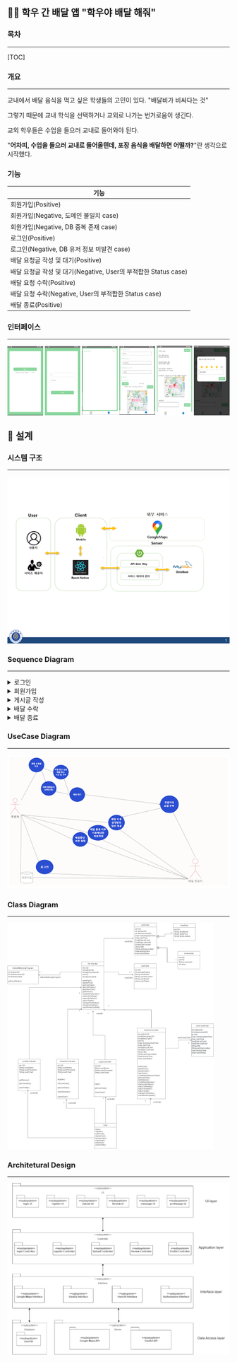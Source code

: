 ## 🧑‍🎓 학우 간 배달 앱 "학우야 배달 해줘"



### 목차

------



[TOC]

### 개요

------

교내에서 배달 음식을 먹고 싶은 학생들의 고민이 있다. "배달비가 비싸다는 것"

그렇기 때문에 교내 학식을 선택하거나 교외로 나가는 번거로움이 생긴다.

교외 학우들은 수업을 들으러 교내로 들어와야 된다.

"**어차피, 수업을 들으러 교내로 들어올텐데, 포장 음식을 배달하면 어떨까?**"란 생각으로 시작했다.



### 기능

| 기능                                                         |
| ------------------------------------------------------------ |
| 회원가입(Positive)                                           |
| 회원가입(Negative, 도메인 불일치 case)                       |
| 회원가입(Negative, DB 중복 존재 case)                        |
| 로그인(Positive)                                             |
| 로그인(Negative, DB 유저 정보 미발견 case)                   |
| 배달 요청글 작성 및 대기(Positive)                           |
| 배달 요청글 작성 및 대기(Negative, User의 부적합한 Status case) |
| 배달 요청 수락(Positive)                                     |
| 배달 요청 수락(Negative, User의 부적합한 Status case)        |
| 배달 종료(Positive)                                          |



### 인터페이스

------



<p align="center">
  <img src="./resources/interface1.png" align="center" width="16%">
  <img src="./resources/interface6.png" align="center" width="16%">
  <img src="./resources/interface5.png" align="center" width="16%">
  <img src="./resources/interface2.png" align="center" width="16%">
  <img src="./resources/interface4.png" align="center" width="16%">
  <img src="./resources/interface3.png" align="center" width="16%">
</p>



## 📃 설계



### 시스템 구조

------

![img](./resources/system_structure.png)

### Sequence Diagram

------



<details> <summary>로그인</summary> <img src="./resources/login.png"> </details>

<details> <summary>회원가입</summary><img src="./resources/register.png"></details>

<details> <summary>게시글 작성</summary> <img src="./resources/writePost.png"> </details>

<details> <summary>배달 수락</summary> <img src="./resources/acceptDelivery.png"> </details>

<details> <summary>배달 종료</summary> <img src="./resources/exitDelivery.png"> </details>



### UseCase Diagram

------



![img](./resources/usecase_diagram.png)



### Class Diagram

------

![img](./resources/class_diagram.png)



### Architetural Design

------

![img](./resources/architectural_design.png)
